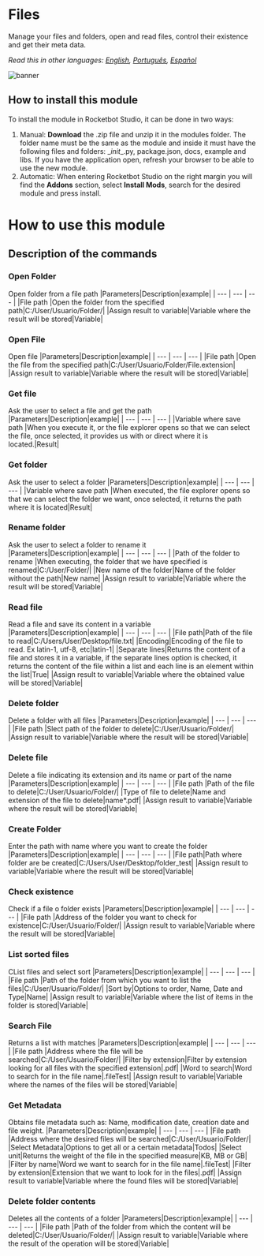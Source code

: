 # Files
  
Manage your files and folders, open and read files, control their existence and get their meta data.  

*Read this in other languages: [English](Manual_Files.md), [Português](Manual_Files.pr.md), [Español](Manual_Files.es.md)*
  
![banner](imgs/Banner_Files.png)
## How to install this module
  
To install the module in Rocketbot Studio, it can be done in two ways:
1. Manual: __Download__ the .zip file and unzip it in the modules folder. The folder name must be the same as the module and inside it must have the following files and folders: \__init__.py, package.json, docs, example and libs. If you have the application open, refresh your browser to be able to use the new module.
2. Automatic: When entering Rocketbot Studio on the right margin you will find the **Addons** section, select **Install Mods**, search for the desired module and press install.  

# How to use this module




## Description of the commands

### Open Folder
  
Open folder from a file path
|Parameters|Description|example|
| --- | --- | --- |
|File path  |Open the folder from the specified path|C:/User/Usuario/Folder/|
|Assign result to variable|Variable where the result will be stored|Variable|

### Open File
  
Open file
|Parameters|Description|example|
| --- | --- | --- |
|File path  |Open the file from the specified path|C:/User/Usuario/Folder/File.extension|
|Assign result to variable|Variable where the result will be stored|Variable|

### Get file
  
Ask the user to select a file and get the path
|Parameters|Description|example|
| --- | --- | --- |
|Variable where save path  |When you execute it, or the file explorer opens so that we can select the file, once selected, it provides us with or direct where it is located.|Result|

### Get folder
  
Ask the user to select a folder
|Parameters|Description|example|
| --- | --- | --- |
|Variable where save path  |When executed, the file explorer opens so that we can select the folder we want, once selected, it returns the path where it is located|Result|

### Rename folder
  
Ask the user to select a folder to rename it
|Parameters|Description|example|
| --- | --- | --- |
|Path of the folder to rename |When executing, the folder that we have specified is renamed|C:/User/Folder/|
|New name of the folder|Name of the folder without the path|New name|
|Assign result to variable|Variable where the result will be stored|Variable|

### Read file
  
Read a file and save its content in a variable
|Parameters|Description|example|
| --- | --- | --- |
|File path|Path of the file to read|C:/Users/User/Desktop/file.txt|
|Encoding|Encoding of the file to read. Ex latin-1, utf-8, etc|latin-1|
|Separate lines|Returns the content of a file and stores it in a variable, if the separate lines option is checked, it returns the content of the file within a list and each line is an element within the list|True|
|Assign result to variable|Variable where the obtained value will be stored|Variable|

### Delete folder
  
Delete a folder with all files
|Parameters|Description|example|
| --- | --- | --- |
|File path  |Slect path of the folder to delete|C:/User/Usuario/Folder/|
|Assign result to variable|Variable where the result will be stored|Variable|

### Delete file
  
Delete a file indicating its extension and its name or part of the name
|Parameters|Description|example|
| --- | --- | --- |
|File path  |Path of the file to delete|C:/User/Usuario/Folder/|
|Type of file to delete|Name and extension of the file to delete|name*.pdf|
|Assign result to variable|Variable where the result will be stored|Variable|

### Create Folder
  
Enter the path with name where you want to create the folder
|Parameters|Description|example|
| --- | --- | --- |
|File path|Path where folder are be created|C:/Users/User/Desktop/folder_test|
|Assign result to variable|Variable where the result will be stored|Variable|

### Check existence
  
Check if a file o folder exists
|Parameters|Description|example|
| --- | --- | --- |
|File path  |Address of the folder you want to check for existence|C:/User/Usuario/Folder/|
|Assign result to variable|Variable where the result will be stored|Variable|

### List sorted files
  
CList files and select sort
|Parameters|Description|example|
| --- | --- | --- |
|File path  |Path of the folder from which you want to list the files|C:/User/Usuario/Folder/|
|Sort by|Options to order, Name, Date and Type|Name|
|Assign result to variable|Variable where the list of items in the folder is stored|Variable|

### Search File
  
Returns a list with matches
|Parameters|Description|example|
| --- | --- | --- |
|File path  |Address where the file will be searched|C:/User/Usuario/Folder/|
|Filter by extension|Filter by extension looking for all files with the specified extension|.pdf|
|Word to search|Word to search for in the file name|.fileTest|
|Assign result to variable|Variable where the names of the files will be stored|Variable|

### Get Metadata
  
Obtains file metadata such as: Name, modification date, creation date and file weight.
|Parameters|Description|example|
| --- | --- | --- |
|File path  |Address where the desired files will be searched|C:/User/Usuario/Folder/|
|Select Metadata|Options to get all or a certain metadata|Todos|
|Select unit|Returns the weight of the file in the specified measure|KB, MB or GB|
|Filter by name|Word we want to search for in the file name|.fileTest|
|Filter by extension|Extension that we want to look for in the files|.pdf|
|Assign result to variable|Variable where the found files will be stored|Variable|

### Delete folder contents
  
Deletes all the contents of a folder
|Parameters|Description|example|
| --- | --- | --- |
|File path |Path of the folder from which the content will be deleted|C:/User/Usuario/Folder/|
|Assign result to variable|Variable where the result of the operation will be stored|Variable|
